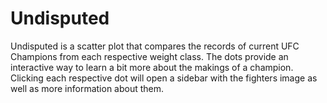 # Undisputed

Undisputed is a scatter plot that compares the records of current UFC Champions from each respective weight class. The dots provide an interactive way to learn a bit more about the makings of a champion. Clicking each respective dot will open a sidebar with the fighters image as well as more information about them. 
